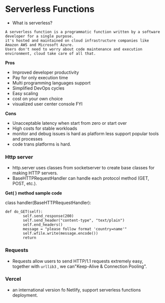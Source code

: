 #  Serverless Functions


- What is serverless?
```angular2html
A serverless function is a programmatic function written by a software developer for a single purpose.
it's hosted and maintained on cloud infrastructure companies like Amazon AWS and Microsoft Azure.
Users don't need to worry about code maintenance and execution environment, cloud take care of all that.

```

**Pros**

- Improved developer productivity
- Pay for only execution time
- Multi programming languages support
- Simplified DevOps cycles
- Easy scaling 
- cost on your own choice
- visualized user center console FYI

**Cons**

- Unacceptable latency when start from zero or start over
- High costs for stable workloads
- monitor and debug issues is hard as platform less support popular tools and processes
- code trans platforms is hard.

### Http server

- http.server uses classes from socketserver to create base classes for making HTTP servers.
- BaseHTTPRequestHandler can handle each protocol method (GET, POST, etc.).

**Get( ) method sample code**

class handler(BaseHTTPRequestHandler):
```angular2html
def do_GET(self):
        self.send_response(200)
        self.send_header("content-type", "text/plain")
        self.end_headers()
        message = "please follow format 'country=name'"
        self.wfile.write(message.encode())
        return

```
### Requests
- Requests allow users to send HTTP/1.1 requests extremely easy, together with ```urllib3``` , we can"Keep-Alive & Connection Pooling".   

### Vercel
- an international version fo Netlify, support serverless functions deployment.


